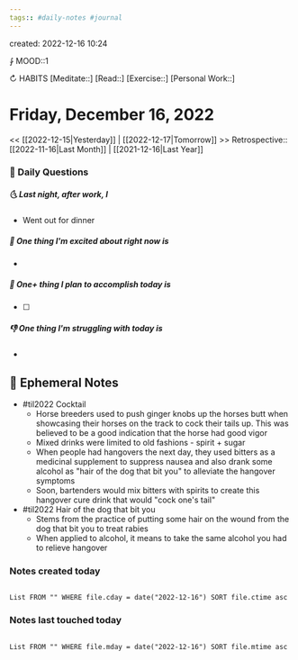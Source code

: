 ```yaml
---
tags:: #daily-notes #journal
---
```

created: 2022-12-16 10:24

⨑ MOOD::1

↻ HABITS
[Meditate::]
[Read::]
[Exercise::]
[Personal Work::]

# Friday, December 16, 2022

<< [[2022-12-15|Yesterday]] | [[2022-12-17|Tomorrow]] >>
Retrospective:: [[2022-11-16|Last Month]] | [[2021-12-16|Last Year]]

### 📅 Daily Questions

##### 🌜 Last night, after work, I

- Went out for dinner

##### 🙌 One thing I'm excited about right now is

-

##### 🚀 One+ thing I plan to accomplish today is

- [ ]

##### 👎 One thing I'm struggling with today is

-

## 📝 Ephemeral Notes

- #til2022 Cocktail
  - Horse breeders used to push ginger knobs up the horses butt when showcasing their horses on the track to cock their tails up. This was believed to be a good indication that the horse had good vigor
  - Mixed drinks were limited to old fashions - spirit + sugar
  - When people had hangovers the next day, they used bitters as a medicinal supplement to suppress nausea and also drank some alcohol as "hair of the dog that bit you" to alleviate the hangover symptoms
  - Soon, bartenders would mix bitters with spirits to create this hangover cure drink that would "cock one's tail"
- #til2022 Hair of the dog that bit you
  - Stems from the practice of putting some hair on the wound from the dog that bit you to treat rabies
  - When applied to alcohol, it means to take the same alcohol you had to relieve hangover

### Notes created today

```dataview

List FROM "" WHERE file.cday = date("2022-12-16") SORT file.ctime asc

```

### Notes last touched today

```dataview

List FROM "" WHERE file.mday = date("2022-12-16") SORT file.mtime asc

```
